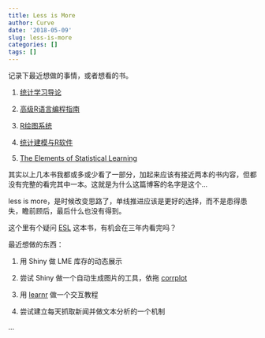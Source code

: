 ```yaml
---
title: Less is More
author: Curve
date: '2018-05-09'
slug: less-is-more
categories: []
tags: []
---
```


记录下最近想做的事情，或者想看的书。

1. [统计学习导论](https://book.douban.com/subject/26430936/)

2. [高级R语言编程指南](https://book.douban.com/subject/26831865/)

3. [R绘图系统](https://book.douban.com/subject/26792674/)  

4. [统计建模与R软件](https://book.douban.com/subject/2120492/)  

5. [The Elements of Statistical Learning](https://book.douban.com/subject/3294335/) 

其实以上几本书我都或多或少看了一部分，加起来应该有接近两本的书内容，但都没有完整的看完其中一本。这就是为什么这篇博客的名字是这个...
  
less is more，是时候改变思路了，单线推进应该是更好的选择，而不是患得患失，瞻前顾后，最后什么也没有得到。  

这个里有个疑问 [ESL](https://book.douban.com/subject/3294335/)  这本书，有机会在三年内看完吗？  

最近想做的东西：  

1. 用 Shiny 做 LME 库存的动态展示

2. 尝试 Shiny 做一个自动生成图片的工具，依拖 [corrplot](https://github.com/taiyun/corrplot)  

3. 用 [learnr](https://rstudio.github.io/learnr/) 做一个交互教程

4. 尝试建立每天抓取新闻并做文本分析的一个机制 

...

